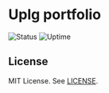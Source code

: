 # Uplg portfolio

![Status](https://status.uplg.xyz/api/badge/3/status)
![Uptime](https://status.uplg.xyz/api/badge/3/uptime)

## License

MIT License. See [LICENSE](LICENSE).
